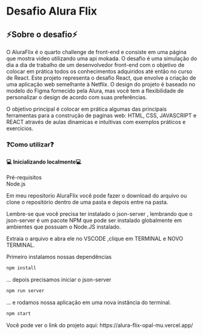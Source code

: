 <h1>Desafio Alura Flix</h1>

<h2>⚡Sobre o desafio⚡</h2>

<p>O AluraFlix é o quarto challenge de front-end e consiste em uma página que mostra video utilizando uma api mokada. O desafio é uma simulação do dia a dia de trabalho de um desenvolvedor front-end com o objetivo de colocar em prática todos os conhecimentos adquiridos até então no curso de React. Este projeto representa o desafio React, que envolve a criação de uma aplicação web semelhante à Netflix. O design do projeto é baseado no modelo do Figma fornecido pela Alura, mas você tem a flexibilidade de personalizar o design de acordo com suas preferências.</p>
<p>O objetivo principal é colocar em prática algumas das principais ferramentas para a construção de paginas web: HTML, CSS, JAVASCRIPT e REACT através de aulas dinamicas e intuitivas com exemplos práticos e exercicios.</p>


<h3>❓Como utilizar❓</h3>

<h4>💻 Inicializando localmente💻</h4>
Pré-requisitos
<br>Node.js
<p>Em meu repositorio  AluraFlix você pode fazer o download do arquivo ou clone o repositório dentro de uma pasta e depois entre na pasta.</p>
<p>Lembre-se que você precisa ter instalado o json-server , lembrando que o json-server é um pacote NPM que pode ser instalado globalmente em ambientes que possuam o Node.JS instalado.

Extraia o arquivo e abra ele no VSCODE ,clique em TERMINAL e NOVO TERMINAL.

Primeiro instalamos nossas dependências
```bash
npm install
```
... depois precisamos iniciar o json-server
```bash
npm run server
```
... e rodamos nossa aplicação em uma nova instância do terminal.
```bash
npm start
```

<p>Você pode ver o link do projeto aqui: https://alura-flix-opal-mu.vercel.app/</p>